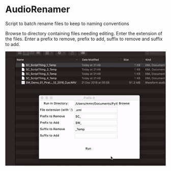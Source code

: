 # AudioRenamer
Script to batch rename files to keep to naming conventions

Browse to directory containing files needing editing.
Enter the extension of the files.
Enter a prefix to remove, prefix to add, suffix to remove and suffix to add.

![](PrefixerDemo.gif)

